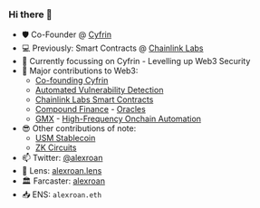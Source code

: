 ### Hi there 👋 

- 🛡️ Co-Founder @ [Cyfrin](https://www.cyfrin.io/)
- 💻 Previously: Smart Contracts @ [Chainlink Labs](https://chainlinklabs.com/)
- 🧠 Currently focussing on Cyfrin - Levelling up Web3 Security
- 💬 Major contributions to Web3:
    - [Co-founding Cyfrin](https://www.cyfrin.io/)
    - [Automated Vulnerability Detection](https://github.com/Cyfrin/aderyn)
    - [Chainlink Labs Smart Contracts](https://github.com/smartcontractkit/chainlink)
    - [Compound Finance](https://compound.finance/) - [Oracles](https://github.com/smartcontractkit/open-oracle)
    - [GMX](https://gmx.io/#/) - [High-Frequency Onchain Automation](https://github.com/Cyfrin/chainlink-gmx-automation)
- 😎 Other contributions of note:
    - [USM Stablecoin](https://github.com/usmfum/USM)
    - [ZK Circuits](https://github.com/alexroan/zk-playground)
- 📫 Twitter: [@alexroan](https://twitter.com/alexroan)
- 🌱 Lens: [alexroan.lens](https://lenster.xyz/u/alexroan.lens)
- 🏛️ Farcaster: [alexroan](https://warpcast.com/alexroan/)
- 📥 ENS: `alexroan.eth`
